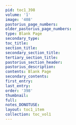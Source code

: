 ```yaml
---
pid: toc1_398
volume: '1'
image: '408'
pastorius_page_numbers: 
older_pastorius_page_numbers: 
type: Blank Page
secondary_type: 
toc_title: 
section_title: 
secondary_section_title: 
tertiary_section_title: 
pastorius_section_header: 
pastorius_description: 
contents: Blank Page
secondary_contents: 
first_entry: 
last_entry: 
order: '398'
thumbnail: 
full: 
notes_DONOTUSE: 
layout: toc1_item
collection: toc_vol1
---
```

